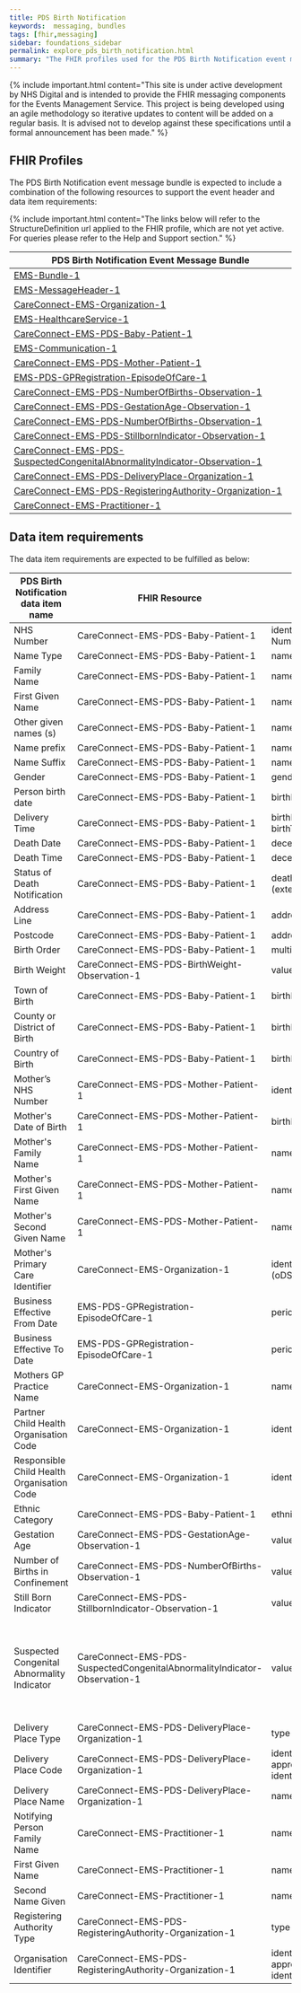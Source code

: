 ```yaml
---
title: PDS Birth Notification
keywords:  messaging, bundles
tags: [fhir,messaging]
sidebar: foundations_sidebar
permalink: explore_pds_birth_notification.html
summary: "The FHIR profiles used for the PDS Birth Notification event message bundle"
---
```


{% include important.html content="This site is under active development by NHS Digital and is intended to provide the FHIR messaging components for the Events Management Service. This project is being developed using an agile methodology so iterative updates to content will be added on a regular basis. It is advised not to develop against these specifications until a formal announcement has been made." %}

## FHIR Profiles ##
The PDS Birth Notification event message bundle is expected to include a combination of the following resources to support the event header and data item requirements:

{% include important.html content="The links below will refer to the StructureDefinition url applied to the FHIR profile, which are not yet active. For queries please refer to the Help and Support section." %} 

| PDS Birth Notification Event Message Bundle                           |
|-----------------------------------------------------------------------|
| [EMS-Bundle-1](https://fhir.nhs.uk/STU3/StructureDefinition/EMS-Bundle-1)                                                          |
| [EMS-MessageHeader-1](https://fhir.nhs.uk/STU3/StructureDefinition/EMS-MessageHeader-1)                                                   |
| [CareConnect-EMS-Organization-1](https://fhir.nhs.uk/STU3/StructureDefinition/CareConnect-EMS-Organization-1)                                            |
| [EMS-HealthcareService-1](https://fhir.nhs.uk/STU3/StructureDefinition/EMS-HealthcareService-1)                                                 |
| [CareConnect-EMS-PDS-Baby-Patient-1](https://fhir.nhs.uk/STU3/StructureDefinition/CareConnect-EMS-PDS-Baby-Patient-1)                                            |
| [EMS-Communication-1](https://fhir.nhs.uk/STU3/StructureDefinition/EMS-Communication-1)                                                   |
| [CareConnect-EMS-PDS-Mother-Patient-1](https://fhir.nhs.uk/STU3/StructureDefinition/CareConnect-EMS-PDS-Mother-Patient-1)                                          |
| [EMS-PDS-GPRegistration-EpisodeOfCare-1](https://fhir.nhs.uk/STU3/StructureDefinition/EMS-PDS-GPRegistration-EpisodeOfCare-1)                                    |
| [CareConnect-EMS-PDS-NumberOfBirths-Observation-1](https://fhir.nhs.uk/STU3/StructureDefinition/CareConnect-EMS-PDS-NumberOfBirths-Observation-1)                             |
| [CareConnect-EMS-PDS-GestationAge-Observation-1](https://fhir.nhs.uk/STU3/StructureDefinition/CareConnect-EMS-PDS-GestationAge-Observation-1)                            |
| [CareConnect-EMS-PDS-NumberOfBirths-Observation-1](https://fhir.nhs.uk/STU3/StructureDefinition/CareConnect-EMS-PDS-NumberOfBirths-Observation-1)                          |
| [CareConnect-EMS-PDS-StillbornIndicator-Observation-1](https://fhir.nhs.uk/STU3/StructureDefinition/CareConnect-EMS-PDS-StillBornIndicator-Observation-1)                      |
| [CareConnect-EMS-PDS-SuspectedCongenitalAbnormalityIndicator-Observation-1](https://fhir.nhs.uk/STU3/StructureDefinition/CareConnect-EMS-PDS-SuspectedCongenitalAbnormalityIndicator-Observation-1) |
| [CareConnect-EMS-PDS-DeliveryPlace-Organization-1](https://fhir.nhs.uk/STU3/StructureDefinition/CareConnect-EMS-PDS-DeliveryPlace-Organization-1)                          |
| [CareConnect-EMS-PDS-RegisteringAuthority-Organization-1](https://fhir.nhs.uk/STU3/StructureDefinition/CareConnect-EMS-PDS-RegisteringAuthority-Organization-1)                   |
| [CareConnect-EMS-Practitioner-1](https://fhir.nhs.uk/STU3/StructureDefinition/CareConnect-EMS-Practitioner-1)                                            |

## Data item requirements  ##

The data item requirements are expected to be fulfilled as below:

| PDS Birth Notification data item name      | FHIR Resource                                                             | FHIR element                                      | Mandatory/Optional/Required | Note                                                                                                                                                 |
|--------------------------------------------|---------------------------------------------------------------------------|---------------------------------------------------|-----------------------------|------------------------------------------------------------------------------------------------------------------------------------------------------|
| NHS Number                                 | CareConnect-EMS-PDS-Baby-Patient-1                                        | identifier using NHS Number slice                 | Mandatory                   |                                                                                                                                                      |
| Name Type                                  | CareConnect-EMS-PDS-Baby-Patient-1                                        | name.use (official)                               |                             |                                                                                                                                                      |
| Family Name                                | CareConnect-EMS-PDS-Baby-Patient-1                                        | name.family (official)                            | Required                    |                                                                                                                                                      |
| First Given Name                           | CareConnect-EMS-PDS-Baby-Patient-1                                        | name.given (official)                             | Required                    |                                                                                                                                                      |
| Other given names (s)                      | CareConnect-EMS-PDS-Baby-Patient-1                                        | name.given (official)                             | Required                    |                                                                                                                                                      |
| Name prefix                                | CareConnect-EMS-PDS-Baby-Patient-1                                        | name.prefix (official)                            | Required                    |                                                                                                                                                      |
| Name Suffix                                | CareConnect-EMS-PDS-Baby-Patient-1                                        | name.suffix (official)                            | Required                    |                                                                                                                                                      |
| Gender                                     | CareConnect-EMS-PDS-Baby-Patient-1                                        | gender                                            | Mandatory                   |                                                                                                                                                      |
| Person birth date                          | CareConnect-EMS-PDS-Baby-Patient-1                                        | birthDate                                         | Mandatory                   |                                                                                                                                                      |
| Delivery Time                              | CareConnect-EMS-PDS-Baby-Patient-1                                        | birthDate.patient-birthTime                       | Mandatory                   |                                                                                                                                                      |
| Death Date                                 | CareConnect-EMS-PDS-Baby-Patient-1                                        | deceased.dateTime                                 | Required                    |                                                                                                                                                      |
| Death Time                                 | CareConnect-EMS-PDS-Baby-Patient-1                                        | deceased.dateTime                                 | Required                    |                                                                                                                                                      |
| Status of Death Notification               | CareConnect-EMS-PDS-Baby-Patient-1                                        | deathNotificationStatus (extension)               | Required                    |                                                                                                                                                      |
| Address Line                               | CareConnect-EMS-PDS-Baby-Patient-1                                        | address.line                                      | Mandatory                   |                                                                                                                                                      |
| Postcode                                   | CareConnect-EMS-PDS-Baby-Patient-1                                        | address.postalCode                                | Required                    |                                                                                                                                                      |
| Birth Order                                | CareConnect-EMS-PDS-Baby-Patient-1                                        | multipleBirthInteger                              | Mandatory                   |                                                                                                                                                      |
| Birth Weight                               | CareConnect-EMS-PDS-BirthWeight-Observation-1                             | valueQuantity                                     | Mandatory                   |                                                                                                                                                      |
| Town of Birth                              | CareConnect-EMS-PDS-Baby-Patient-1                                        | birthPlace                                        | Required                    |                                                                                                                                                      |
| County or District of Birth                | CareConnect-EMS-PDS-Baby-Patient-1                                        | birthPlace                                        | Required                    |                                                                                                                                                      |
| Country of Birth                           | CareConnect-EMS-PDS-Baby-Patient-1                                        | birthPlace                                        | Required                    |                                                                                                                                                      |
| Mother’s NHS Number                        | CareConnect-EMS-PDS-Mother-Patient-1                                      | identifier (nHSNumber)                            | Required                    |                                                                                                                                                      |
| Mother's Date of Birth                     | CareConnect-EMS-PDS-Mother-Patient-1                                      | birthDate                                         | Required                    |                                                                                                                                                      |
| Mother's Family Name                       | CareConnect-EMS-PDS-Mother-Patient-1                                      | name.family                                       | Mandatory                   |                                                                                                                                                      |
| Mother's First Given Name                  | CareConnect-EMS-PDS-Mother-Patient-1                                      | name.given                                        | Mandatory                   |                                                                                                                                                      |
| Mother's Second Given Name                 | CareConnect-EMS-PDS-Mother-Patient-1                                      | name.given                                        | Required                    |                                                                                                                                                      |
| Mother's Primary Care Identifier           | CareConnect-EMS-Organization-1                                            | identifier (oDSIdentifier)                        | Required                    |                                                                                                                                                      |
| Business Effective From Date               | EMS-PDS-GPRegistration-EpisodeOfCare-1                                    | period.start                                      | Required                    |                                                                                                                                                      |
| Business Effective To Date                 | EMS-PDS-GPRegistration-EpisodeOfCare-1                                    | period.end                                        | Required                    |                                                                                                                                                      |
| Mothers GP Practice Name                   | CareConnect-EMS-Organization-1                                            | name                                              | Required                    |                                                                                                                                                      |
| Partner Child Health Organisation Code     | CareConnect-EMS-Organization-1                                            | identifier                                        | Mandatory                   |                                                                                                                                                      |
| Responsible Child Health Organisation Code | CareConnect-EMS-Organization-1                                            | identifier                                        | Mandatory                   |                                                                                                                                                      |
| Ethnic Category                            | CareConnect-EMS-PDS-Baby-Patient-1                                        | ethnicCategory                                    | Mandatory                   |                                                                                                                                                      |
| Gestation Age                              | CareConnect-EMS-PDS-GestationAge-Observation-1                            | valueQuantity                                     | Mandatory                   |                                                                                                                                                      |
| Number of Births in Confinement            | CareConnect-EMS-PDS-NumberOfBirths-Observation-1                          | valueQuantity                                     | Mandatory                   |                                                                                                                                                      |
| Still Born Indicator                       | CareConnect-EMS-PDS-StillbornIndicator-Observation-1                      | valueCodeableConcept                              | Mandatory                   |                                                                                                                                                      |
| Suspected Congenital Abnormality Indicator | CareConnect-EMS-PDS-SuspectedCongenitalAbnormalityIndicator-Observation-1 | valueCodeableConcept                              | Mandatory                   | 'code' element uses SNOMED CT code '1097291000000101 - Suspected congenital abnormality (situation)' - this code will be valid from 1st October 2018 |
| Delivery Place Type                        | CareConnect-EMS-PDS-DeliveryPlace-Organization-1                          | type                                              | Mandatory                   |                                                                                                                                                      |
| Delivery Place Code                        | CareConnect-EMS-PDS-DeliveryPlace-Organization-1                          | identifier using appropriate ODS identifier slice | Required                    |                                                                                                                                                      |
| Delivery Place Name                        | CareConnect-EMS-PDS-DeliveryPlace-Organization-1                          | name                                              | Required                    |                                                                                                                                                      |
| Notifying Person Family Name               | CareConnect-EMS-Practitioner-1                                            | name.family                                       | Mandatory                   |                                                                                                                                                      |
| First Given Name                           | CareConnect-EMS-Practitioner-1                                            | name.given                                        | Mandatory                   |                                                                                                                                                      |
| Second Name Given                          | CareConnect-EMS-Practitioner-1                                            | name.given                                        | Required                    |                                                                                                                                                      |
| Registering Authority Type                 | CareConnect-EMS-PDS-RegisteringAuthority-Organization-1                   | type                                              | Mandatory                   |                                                                                                                                                      |
| Organisation Identifier                    | CareConnect-EMS-PDS-RegisteringAuthority-Organization-1                   | identifier using appropriate ODS identifier slice | Mandatory                   |                                                                                                                                                      |